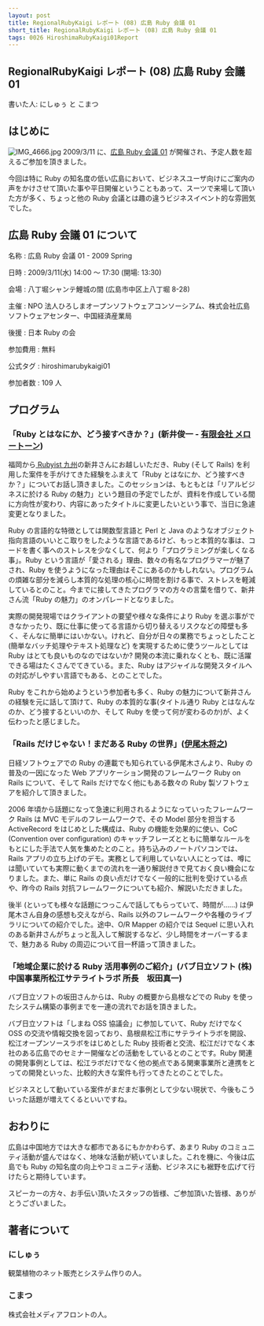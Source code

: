 ```yaml
---
layout: post
title: RegionalRubyKaigi レポート (08) 広島 Ruby 会議 01
short_title: RegionalRubyKaigi レポート (08) 広島 Ruby 会議 01
tags: 0026 HiroshimaRubyKaigi01Report
---
```



## RegionalRubyKaigi レポート (08) 広島 Ruby 会議 01

書いた人: にしゅぅ と こまつ

## はじめに

![IMG_4666.jpg]({{site.baseurl}}/images/0026-HiroshimaRubyKaigi01Report/IMG_4666.jpg)
2009/3/11 に、[広島 Ruby 会議 01](http://regional.rubykaigi.org/hiroshima01) が開催され、予定人数を超えるご参加を頂きました。

今回は特に Ruby の知名度の低い広島において、ビジネスユーザ向けにご案内の声をかけさせて頂いた事や平日開催ということもあって、スーツで来場して頂いた方が多く、ちょっと他の Ruby 会議とは趣の違うビジネスイベント的な雰囲気でした。

## 広島 Ruby 会議 01 について

名称
: 広島 Ruby 会議 01 - 2009 Spring

日時
: 2009/3/11(水) 14:00 〜 17:30 (開場: 13:30)

会場
: 八丁堀シャンテ鯉城の間 (広島市中区上八丁堀 8-28) 

主催
: NPO 法人ひろしまオープンソフトウェアコンソーシアム、株式会社広島ソフトウェアセンター、中国経済産業局

後援
: 日本 Ruby の会

参加費用
: 無料

公式タグ
: hiroshimarubykaigi01

参加者数
: 109 人

## プログラム

### 「Ruby とはなにか、どう接すべきか？」(新井俊一 - [有限会社 メロートーン](http://www.mellowtone.co.jp/))

福岡から[ Rubyist 九州](http://jp.rubyist.net/?RubyistKyushu)の新井さんにお越しいただき、Ruby (そして Rails) を利用した案件を手がけてきた経験をふまえて「Ruby とはなにか、どう接すべきか？」についてお話し頂きました。このセッションは、もともとは「リアルビジネスに於ける Ruby の魅力」という題目の予定でしたが、資料を作成している間に方向性が変わり、内容にあったタイトルに変更したいという事で、当日に急遽変更となりました。

Ruby の言語的な特徴としては関数型言語と Perl と Java のようなオブジェクト指向言語のいいとこ取りをしたような言語であるけど、もっと本質的な事は、コードを書く事へのストレスを少なくして、何より「プログラミングが楽しくなる事」。Ruby という言語が「愛される」理由、数々の有名なプログラマーが魅了され、Ruby を使うようになった理由はそこにあるのかもしれない。プログラムの煩雑な部分を減らし本質的な処理の核心に時間を割ける事で、ストレスを軽減しているとのこと。今までに接してきたプログラマの方々の言葉を借りて、新井さん流「Ruby の魅力」のオンパレードとなりました。

実際の開発現場ではクライアントの要望や様々な条件により Ruby を選ぶ事ができなかったり、既に仕事に使ってる言語から切り替えるリスクなどの障壁も多く、そんなに簡単にはいかない。けれど、自分が日々の業務でちょっとしたこと (簡単なバッチ処理やテキスト処理など) を実現するために使うツールとしては Ruby はとても良いものなのではないか? 開発の本流に乗れなくとも、既に活躍できる場はたくさんでてきている。また、Ruby はアジャイルな開発スタイルへの対応がしやすい言語でもある、とのことでした。

Ruby をこれから始めようという参加者も多く、Ruby の魅力について新井さんの経験を元に話して頂けて、Ruby の本質的な事(タイトル通り Ruby とはなんなのか、どう接するといいのか、そして Ruby を使って何が変わるのか)が、よく伝わったと感じました。

### 「Rails だけじゃない！まだある Ruby の世界」([伊尾木将之](http://jp.rubyist.net/magazine/?0020-Hotlinks))

日経ソフトウェアでの Ruby の連載でも知られている伊尾木さんより、Ruby の普及の一因になった Web アプリケーション開発のフレームワーク Ruby on Rails について、そして Rails だけでなく他にもある数々の Ruby 製ソフトウェアを紹介して頂きました。

2006 年頃から話題になって急速に利用されるようになっていったフレームワーク Rails は MVC モデルのフレームワークで、その Model 部分を担当する ActiveRecord をはじめとした構成は、Ruby の機能を効果的に使い、CoC (Convention over configuration) のキャッチフレーズとともに簡単なルールをもとにした手法で人気を集めたとのこと。持ち込みのノートパソコンでは、Rails アプリの立ち上げのデモ。実務として利用していない人にとっては、噂には聞いていても実際に動くまでの流れを一通り解説付きで見ておく良い機会になりました。また、単に Rails の良い点だけでなく一般的に批判を受けている点や、昨今の Rails 対抗フレームワークについても紹介、解説いただきました。

後半 (といっても様々な話題につっこんで話してもらっていて、時間が……)  は伊尾木さん自身の感想も交えながら、Rails 以外のフレームワークや各種のライブラリについての紹介でした。途中、O/R Mapper の紹介では Sequel に思い入れのある新井さんがちょっと乱入して解説するなど、少し時間をオーバーするまで、魅力ある Ruby の周辺について目一杯語って頂きました。

### 「地域企業に於ける Ruby 活用事例のご紹介」(バブ日立ソフト (株) 中国事業所松江サテライトラボ 所長　坂田真一)

バブ日立ソフトの坂田さんからは、Ruby の概要から島根などでの Ruby を使ったシステム構築の事例までを一連の流れでお話を頂きました。

バブ日立ソフトは「しまね OSS 協議会」に参加していて、Ruby だけでなく OSS の交流や情報交換を図っており、島根県松江市にサテライトラボを開設、松江オープンソースラボをはじめとした Ruby 技術者と交流、松江だけでなく本社のある広島でのセミナー開催などの活動をしているとのことです。Ruby 関連の開発事例としては、松江ラボだけでなく他の拠点である関東事業所と連携をとっての開発といった、比較的大きな案件も行ってきたとのことでした。

ビジネスとして動いている案件がまだまだ事例として少ない現状で、今後もこういった話題が増えてくるといいですね。

## おわりに

広島は中国地方では大きな都市であるにもかかわらず、あまり Ruby のコミュニティ活動が盛んではなく、地味な活動が続いていました。これを機に、今後は広島でも Ruby の知名度の向上やコミュニティ活動、ビジネスにも裾野を広げて行けたらと期待しています。

スピーカーの方々、お手伝い頂いたスタッフの皆様、ご参加頂いた皆様、ありがとうございました。

## 著者について

### にしゅぅ

観葉植物のネット販売とシステム作りの人。

### こまつ

株式会社メディアフロントの人。


